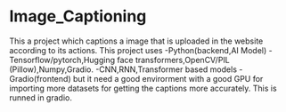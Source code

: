 # Image_Captioning
This a project which captions a image that is uploaded in the website according to its actions.
This project uses
-Python(backend,AI Model)
   -Tensorflow/pytorch,Hugging face transformers,OpenCV/PIL (Pillow),Numpy,Gradio.
   -CNN,RNN,Transformer based models
-Gradio(frontend)
but it need a good envirorment with a good GPU for importing more datasets for getting the captions more accurately.
This is runned in gradio.
